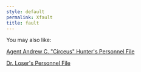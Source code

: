 ```yaml
---
style: default
permalink: Xfault
title: fault
---
```

You may also like:

[Agent Andrew C. "Circeus" Hunter's Personnel File](http://scp-wiki.net/circeus-personnel-file)

[Dr. Loser's Personnel File](http://scp-wiki.net/dr-los-e-r-s-personnel-file)
